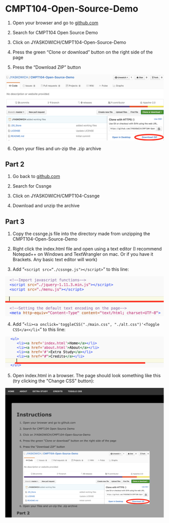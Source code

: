 # CMPT104-Open-Source-Demo

1.  Open your browser and go to [github.com](http://github.com)

2.  Search for CMPT104 Open Source Demo

3.  Click on JYASKOWICH/CMPT104-Open-Source-Demo

4.  Press the green “Clone or download” button on the right side of the page

5.  Press the “Download ZIP” button

  ![](DLButton.png)

6.  Open your files and un-zip the .zip archive

## Part 2

1.  Go back to [github.com](http://github.com)

2.  Search for Cssnge

3.  Click on JYASKOWICH/CMPT104-Cssnge

4.  Download and unzip the archive

## Part 3

1.  Copy the cssnge.js file into the directory made from unzipping the CMPT104-Open-Source-Demo

2.  Right click the index.html file and open using a text editor (I recommend Notepad++ on Windows and TextWrangler on mac. Or if you have it Brackets. Any basic text editor will work)

3.  Add “`<script src=“./cssnge.js"></script>`” to this line:

  ![](Line.png)

4.  Add “`<li><a onclick='toggleCSS("./main.css", "./alt.css")'<Toggle CSS</a<</li<`” to this line:

  ![](Line2.png)

5.  Open index.html in a browser. The page should look something like this (try clicking the "Change CSS" button):

  ![](Web.png)